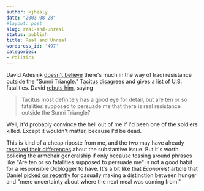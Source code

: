 ```yaml
---
author: kjhealy
date: "2003-08-28"
#layout: post
slug: real-and-unreal
status: publish
title: Real and Unreal
wordpress_id: '497'
categories:
- Politics
---
```


David Adesnik [doesn't believe](http://oxblog.blogspot.com/2003_06_08_oxblog_archive.html#95528571) there's much in the way of Iraqi resistance outside the "Sunni Triangle." [Tacitus disagrees](http://38.144.96.23/tacitus/archives/000866.html#000866) and gives a list of U.S. fatalities. David [rebuts him](http://oxblog.blogspot.com/2003_08_24_oxblog_archive.html#106196792513976923), saying

> Tacitus most definitely has a good eye for detail, but are ten or so fatalities supposed to persuade me that there is real resistance outside the Sunni Triangle?

Well, it'd probably convince the hell out of me if I'd been one of the soldiers killed. Except it wouldn't matter, because I'd be dead.

This is kind of a cheap riposte from me, and the two may have already [resolved their differences](http://38.144.96.23/tacitus/archives/000868.html#000868) about the substantive issue. But it's worth policing the armchair generalship if only because tossing around phrases like "Are ten or so fatalities supposed to persuade me" is not a good habit for a responsible Oxblogger to have. It's a bit like that *Economist* article that Daniel [picked on recently](http://d-squareddigest.blogspot.com/2003_06_08_d-squareddigest_archive.html#95587037) for casually making a distinction between hunger and "mere uncertainty about where the next meal was coming from."
